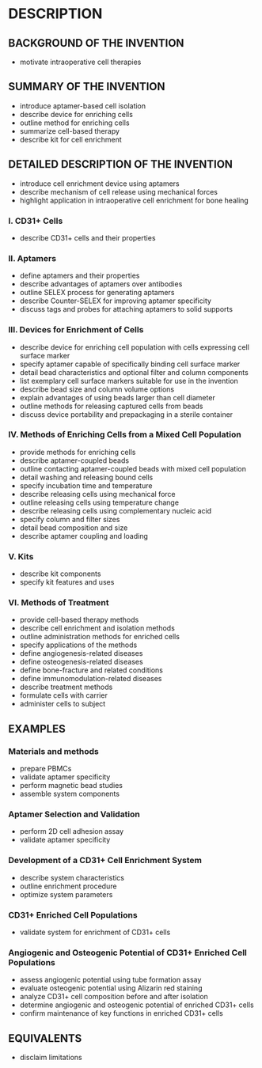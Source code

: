 # DESCRIPTION

## BACKGROUND OF THE INVENTION

- motivate intraoperative cell therapies

## SUMMARY OF THE INVENTION

- introduce aptamer-based cell isolation
- describe device for enriching cells
- outline method for enriching cells
- summarize cell-based therapy
- describe kit for cell enrichment

## DETAILED DESCRIPTION OF THE INVENTION

- introduce cell enrichment device using aptamers
- describe mechanism of cell release using mechanical forces
- highlight application in intraoperative cell enrichment for bone healing

### I. CD31+ Cells

- describe CD31+ cells and their properties

### II. Aptamers

- define aptamers and their properties
- describe advantages of aptamers over antibodies
- outline SELEX process for generating aptamers
- describe Counter-SELEX for improving aptamer specificity
- discuss tags and probes for attaching aptamers to solid supports

### III. Devices for Enrichment of Cells

- describe device for enriching cell population with cells expressing cell surface marker
- specify aptamer capable of specifically binding cell surface marker
- detail bead characteristics and optional filter and column components
- list exemplary cell surface markers suitable for use in the invention
- describe bead size and column volume options
- explain advantages of using beads larger than cell diameter
- outline methods for releasing captured cells from beads
- discuss device portability and prepackaging in a sterile container

### IV. Methods of Enriching Cells from a Mixed Cell Population

- provide methods for enriching cells
- describe aptamer-coupled beads
- outline contacting aptamer-coupled beads with mixed cell population
- detail washing and releasing bound cells
- specify incubation time and temperature
- describe releasing cells using mechanical force
- outline releasing cells using temperature change
- describe releasing cells using complementary nucleic acid
- specify column and filter sizes
- detail bead composition and size
- describe aptamer coupling and loading

### V. Kits

- describe kit components
- specify kit features and uses

### VI. Methods of Treatment

- provide cell-based therapy methods
- describe cell enrichment and isolation methods
- outline administration methods for enriched cells
- specify applications of the methods
- define angiogenesis-related diseases
- define osteogenesis-related diseases
- define bone-fracture and related conditions
- define immunomodulation-related diseases
- describe treatment methods
- formulate cells with carrier
- administer cells to subject

## EXAMPLES

### Materials and methods

- prepare PBMCs
- validate aptamer specificity
- perform magnetic bead studies
- assemble system components

### Aptamer Selection and Validation

- perform 2D cell adhesion assay
- validate aptamer specificity

### Development of a CD31+ Cell Enrichment System

- describe system characteristics
- outline enrichment procedure
- optimize system parameters

### CD31+ Enriched Cell Populations

- validate system for enrichment of CD31+ cells

### Angiogenic and Osteogenic Potential of CD31+ Enriched Cell Populations

- assess angiogenic potential using tube formation assay
- evaluate osteogenic potential using Alizarin red staining
- analyze CD31+ cell composition before and after isolation
- determine angiogenic and osteogenic potential of enriched CD31+ cells
- confirm maintenance of key functions in enriched CD31+ cells

## EQUIVALENTS

- disclaim limitations

